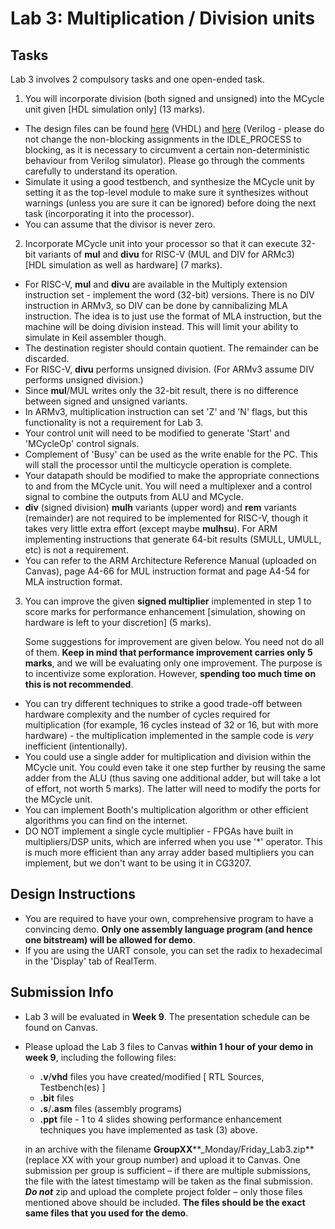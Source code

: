 # Lab 3: Multiplication / Division units

## Tasks
Lab 3 involves 2 compulsory tasks and one open-ended task.

1) You will incorporate division (both signed and unsigned) into the MCycle unit given \[HDL simulation only\] (13 marks).

*   The design files can be found [here](https://github.com/NUS-CG3207/lab-skeletons/tree/main/lab3/vhdl) (VHDL) and [here](https://github.com/NUS-CG3207/lab-skeletons/tree/main/lab3/verilog) (Verilog - please do not change the non-blocking assignments in the IDLE\_PROCESS to blocking, as it is necessary to circumvent a certain non-deterministic behaviour from Verilog simulator). Please go through the comments carefully to understand its operation.
*   Simulate it using a good testbench, and synthesize the MCycle unit by setting it as the top-level module to make sure it synthesizes without warnings (unless you are sure it can be ignored) before doing the next task (incorporating it into the processor).
*   You can assume that the divisor is never zero.

2) Incorporate MCycle unit into your processor so that it can execute 32-bit variants of **mul** and **divu** for RISC-V (MUL and DIV for ARMc3) \[HDL simulation as well as hardware\] (7 marks).

*   For RISC-V, **mul** and **divu**  are available in the Multiply extension instruction set - implement the word (32-bit) versions. There is no DIV instruction in ARMv3, so DIV can be done by cannibalizing MLA instruction. The idea is to just use the format of MLA instruction, but the machine will be doing division instead. This will limit your ability to simulate in Keil assembler though. 
*   The destination register should contain quotient. The remainder can be discarded.
*   For RISC-V, **divu** performs unsigned division. (For ARMv3 assume DIV performs unsigned division.)
*   Since **mul**/MUL writes only the 32-bit result, there is no difference between signed and unsigned variants.
*   In ARMv3, multiplication instruction can set 'Z' and 'N' flags, but this functionality is not a requirement for Lab 3.
*   Your control unit will need to be modified to generate 'Start' and 'MCycleOp' control signals.
*   Complement of 'Busy' can be used as the write enable for the PC. This will stall the processor until the multicycle operation is complete.
*   Your datapath should be modified to make the appropriate connections to and from the MCycle unit. You will need a multiplexer and a control signal to combine the outputs from ALU and MCycle.
*   **div** (signed division) **mulh** variants (upper word) and **rem** variants (remainder) are not required to be implemented for RISC-V, though it takes very little extra effort (except maybe **mulhsu**). For ARM implementing instructions that generate 64-bit results (SMULL, UMULL, etc) is not a requirement.
*   You can refer to the ARM Architecture Reference Manual (uploaded on Canvas), page A4-66 for MUL instruction format and page A4-54 for MLA instruction format. 

3) You can improve the given **signed multiplier** implemented in step 1 to score marks for performance enhancement \[simulation, showing on hardware is left to your discretion\] (5 marks).

    Some suggestions for improvement are given below. You need not do all of them. **Keep in mind that performance improvement carries only 5 marks**, and we will be evaluating only one improvement. The purpose is to incentivize some exploration. However, **spending too much time on this is not recommended**.

*   You can try different techniques to strike a good trade-off between hardware complexity and the number of cycles required for multiplication (for example, 16 cycles instead of 32 or 16, but with more hardware) - the multiplication implemented in the sample code is _very_ inefficient (intentionally).
*   You could use a single adder for multiplication and division within the MCycle unit. You could even take it one step further by reusing the same adder from the ALU (thus saving one additional adder, but will take a lot of effort, not worth 5 marks). The latter will need to modify the ports for the MCycle unit.
*   You can implement Booth's multiplication algorithm or other efficient algorithms you can find on the internet.
*   DO NOT implement a single cycle multiplier - FPGAs have built in multipliers/DSP units, which are inferred when you use '\*' operator. This is much more efficient than any array adder based multipliers you can implement, but we don't want to be using it in CG3207.

## Design Instructions

*   You are required to have your own, comprehensive program to have a convincing demo. **Only one assembly language program (and hence one bitstream) will be allowed for demo**.
*   If you are using the UART console, you can set the radix to hexadecimal in the 'Display' tab of RealTerm.

## Submission Info

*   Lab 3 will be evaluated in **Week 9**. The presentation schedule can be found on Canvas. 
*   Please upload the Lab 3 files to Canvas **within 1 hour of your demo in week 9**, including the following files:  
    
    *   **.v**/**vhd** files you have created/modified \[ RTL Sources, Testbench(es) \] 
    *   **.bit** files 
    *   **.s**/**.asm** files (assembly programs)
    *   **.ppt** file - 1 to 4 slides showing performance enhancement techniques you have implemented as task (3) above.
    
    in an archive with the filename **GroupXX****\_Monday/Friday\_Lab3.zip** (replace XX with your group number) and upload it to Canvas. One submission per group is sufficient – if there are multiple submissions, the file with the latest timestamp will be taken as the final submission. **_Do not_** zip and upload the complete project folder – only those files mentioned above should be included. **The files should be the exact same files that you used for the demo**.
